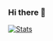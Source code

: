 ### Hi there 👋

[![Stats](https://github-readme-stats.vercel.app/api?username=Vyadin&show_icons=true&theme=tokyonight)](https://github.com/anuraghazra/github-readme-stats)

<!--
**Vyadin/Vyadin** is a ✨ _special_ ✨ repository because its `README.md` (this file) appears on your GitHub profile.

Here are some ideas to get you started:

- 🔭 I’m currently working on ...
- 🌱 I’m currently learning ...
- 👯 I’m looking to collaborate on ...
- 🤔 I’m looking for help with ...
- 💬 Ask me about ...
- 📫 How to reach me: ...
- 😄 Pronouns: ...
- ⚡ Fun fact: ...
-->
